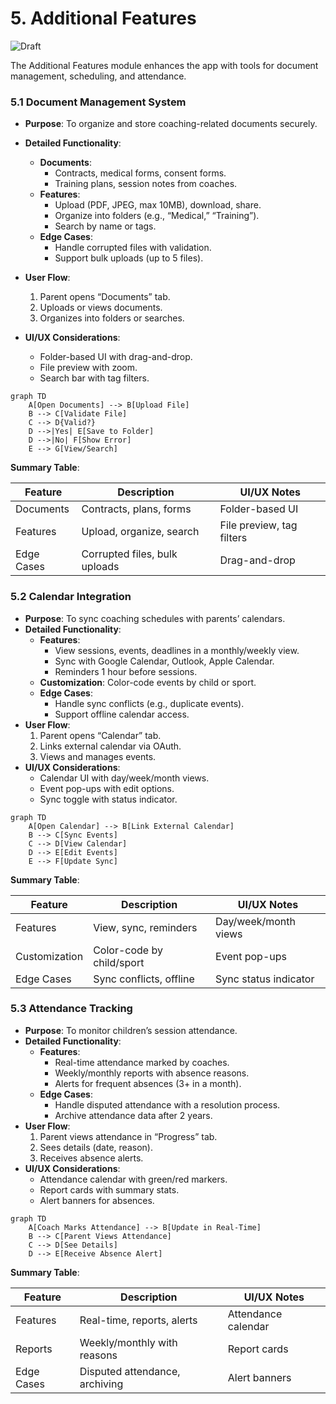 # 5. Additional Features
![Draft](https://img.shields.io/badge/Status-Draft-yellow)

The Additional Features module enhances the app with tools for document management, scheduling, and attendance.

### 5.1 Document Management System
- **Purpose**: To organize and store coaching-related documents securely.
- **Detailed Functionality**:
    - **Documents**:
        - Contracts, medical forms, consent forms.
        - Training plans, session notes from coaches.
    - **Features**:
        - Upload (PDF, JPEG, max 10MB), download, share.
        - Organize into folders (e.g., “Medical,” “Training”).
        - Search by name or tags.
    - **Edge Cases**:
        - Handle corrupted files with validation.
        - Support bulk uploads (up to 5 files).

- **User Flow**:
    1. Parent opens “Documents” tab.
    2. Uploads or views documents.
    3. Organizes into folders or searches.

- **UI/UX Considerations**:
    - Folder-based UI with drag-and-drop.
    - File preview with zoom.
    - Search bar with tag filters.

```mermaid
graph TD
    A[Open Documents] --> B[Upload File]
    B --> C[Validate File]
    C --> D{Valid?}
    D -->|Yes| E[Save to Folder]
    D -->|No| F[Show Error]
    E --> G[View/Search]
```

**Summary Table**:

| Feature | Description | UI/UX Notes |
|---------|-------------|---------------------|
| Documents | Contracts, plans, forms | Folder-based UI |
| Features | Upload, organize, search | File preview, tag filters |
| Edge Cases | Corrupted files, bulk uploads | Drag-and-drop |

### 5.2 Calendar Integration
- **Purpose**: To sync coaching schedules with parents’ calendars.
- **Detailed Functionality**:
    - **Features**:
        - View sessions, events, deadlines in a monthly/weekly view.
        - Sync with Google Calendar, Outlook, Apple Calendar.
        - Reminders 1 hour before sessions.
    - **Customization**: Color-code events by child or sport.
    - **Edge Cases**:
        - Handle sync conflicts (e.g., duplicate events).
        - Support offline calendar access.
- **User Flow**:
    1. Parent opens “Calendar” tab.
    2. Links external calendar via OAuth.
    3. Views and manages events.
- **UI/UX Considerations**:
    - Calendar UI with day/week/month views.
    - Event pop-ups with edit options.
    - Sync toggle with status indicator.

```mermaid
graph TD
    A[Open Calendar] --> B[Link External Calendar]
    B --> C[Sync Events]
    C --> D[View Calendar]
    D --> E[Edit Events]
    E --> F[Update Sync]
```

**Summary Table**:

| Feature | Description | UI/UX Notes |
|---------|-------------|---------------------|
| Features | View, sync, reminders |  Day/week/month views |
| Customization | Color-code by child/sport | Event pop-ups |
| Edge Cases | Sync conflicts, offline | Sync status indicator |

### 5.3 Attendance Tracking
- **Purpose**: To monitor children’s session attendance.
- **Detailed Functionality**:
    - **Features**:
        - Real-time attendance marked by coaches.
        - Weekly/monthly reports with absence reasons.
        - Alerts for frequent absences (3+ in a month).
    - **Edge Cases**:
        - Handle disputed attendance with a resolution process.
        - Archive attendance data after 2 years.
- **User Flow**:
    1. Parent views attendance in “Progress” tab.
    2. Sees details (date, reason).
    3. Receives absence alerts.
- **UI/UX Considerations**:
    - Attendance calendar with green/red markers.
    - Report cards with summary stats.
    - Alert banners for absences.

```mermaid
graph TD
    A[Coach Marks Attendance] --> B[Update in Real-Time]
    B --> C[Parent Views Attendance]
    C --> D[See Details]
    D --> E[Receive Absence Alert]
```

**Summary Table**:

| Feature | Description | UI/UX Notes |
|---------|-------------|---------------------|
| Features | Real-time, reports, alerts | Attendance calendar |
| Reports | Weekly/monthly with reasons | Report cards |
| Edge Cases | Disputed attendance, archiving | Alert banners |
